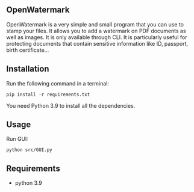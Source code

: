 ## OpenWatermark
OpenWatermark is a very simple and small program that you can use to stamp your files. It allows you to add a watermark on PDF documents as well as images. It is only available through CLI. It is particularly useful for protecting documents that contain sensitive information like ID, passport, birth certificate...

## Installation
Run the following command in a terminal:
```
pip install -r requirements.txt
```
You need Python 3.9 to install all the dependencies.

## Usage
Run GUI:
```
python src/GUI.py
```

## Requirements
- python 3.9
